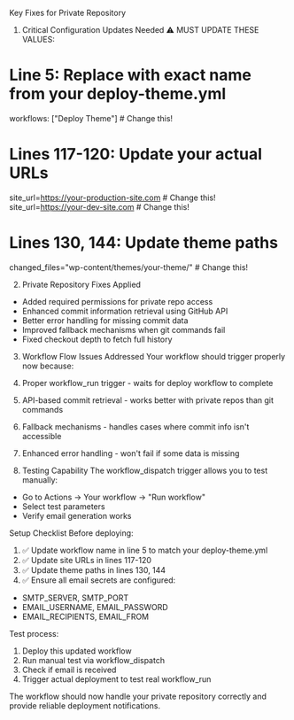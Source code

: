Key Fixes for Private Repository

1. Critical Configuration Updates Needed
⚠️ MUST UPDATE THESE VALUES:

# Line 5: Replace with exact name from your deploy-theme.yml
workflows: ["Deploy Theme"]  # Change this!

# Lines 117-120: Update your actual URLs
site_url=https://your-production-site.com  # Change this!
site_url=https://your-dev-site.com        # Change this!

# Lines 130, 144: Update theme paths
changed_files="wp-content/themes/your-theme/"  # Change this!

2. Private Repository Fixes Applied
 - Added required permissions for private repo access
 - Enhanced commit information retrieval using GitHub API
 - Better error handling for missing commit data
 - Improved fallback mechanisms when git commands fail
 - Fixed checkout depth to fetch full history

3. Workflow Flow Issues Addressed
Your workflow should trigger properly now because:
 1. Proper workflow_run trigger - waits for deploy workflow to complete
 2. API-based commit retrieval - works better with private repos than git commands
 3. Fallback mechanisms - handles cases where commit info isn't accessible
 4. Enhanced error handling - won't fail if some data is missing

4. Testing Capability
The workflow_dispatch trigger allows you to test manually:
 - Go to Actions → Your workflow → "Run workflow"
 - Select test parameters
 - Verify email generation works

Setup Checklist
Before deploying:

1. ✅ Update workflow name in line 5 to match your deploy-theme.yml
2. ✅ Update site URLs in lines 117-120
3. ✅ Update theme paths in lines 130, 144
4. ✅ Ensure all email secrets are configured:
 - SMTP_SERVER, SMTP_PORT
 - EMAIL_USERNAME, EMAIL_PASSWORD
 - EMAIL_RECIPIENTS, EMAIL_FROM

Test process:
1. Deploy this updated workflow
2. Run manual test via workflow_dispatch
3. Check if email is received
4. Trigger actual deployment to test real workflow_run

The workflow should now handle your private repository correctly and provide reliable deployment notifications.
